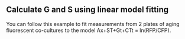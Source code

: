 ## Calculate G and S using linear model fitting

You can follow this example to fit measurements from 2 plates of aging fluorescent co-cultures to the model Ax+ST+Gt+CTt = ln(RFP/CFP).

